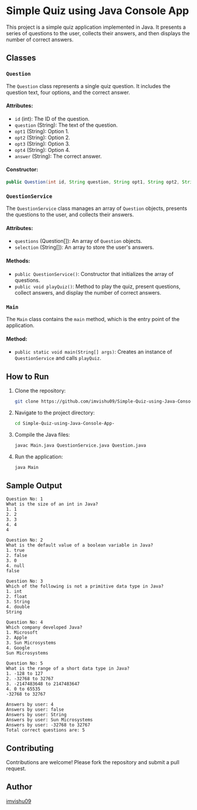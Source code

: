 # Simple Quiz using Java Console App

This project is a simple quiz application implemented in Java. It presents a series of questions to the user, collects their answers, and then displays the number of correct answers.

## Classes

### `Question`
The `Question` class represents a single quiz question. It includes the question text, four options, and the correct answer.

#### Attributes:
- `id` (int): The ID of the question.
- `question` (String): The text of the question.
- `opt1` (String): Option 1.
- `opt2` (String): Option 2.
- `opt3` (String): Option 3.
- `opt4` (String): Option 4.
- `answer` (String): The correct answer.

#### Constructor:
```java
public Question(int id, String question, String opt1, String opt2, String opt3, String opt4, String answer)
```

### `QuestionService`
The `QuestionService` class manages an array of `Question` objects, presents the questions to the user, and collects their answers.

#### Attributes:
- `questions` (Question[]): An array of `Question` objects.
- `selection` (String[]): An array to store the user's answers.

#### Methods:
- `public QuestionService()`: Constructor that initializes the array of questions.
- `public void playQuiz()`: Method to play the quiz, present questions, collect answers, and display the number of correct answers.

### `Main`
The `Main` class contains the `main` method, which is the entry point of the application.

#### Method:
- `public static void main(String[] args)`: Creates an instance of `QuestionService` and calls `playQuiz`.

## How to Run

1. Clone the repository:
    ```sh
    git clone https://github.com/imvishu09/Simple-Quiz-using-Java-Console-App-.git
    ```

2. Navigate to the project directory:
    ```sh
    cd Simple-Quiz-using-Java-Console-App-
    ```

3. Compile the Java files:
    ```sh
    javac Main.java QuestionService.java Question.java
    ```

4. Run the application:
    ```sh
    java Main
    ```

## Sample Output

```
Question No: 1
What is the size of an int in Java?
1. 1
2. 2
3. 3
4. 4
4

Question No: 2
What is the default value of a boolean variable in Java?
1. true
2. false
3. 0
4. null
false

Question No: 3
Which of the following is not a primitive data type in Java?
1. int
2. float
3. String
4. double
String

Question No: 4
Which company developed Java?
1. Microsoft
2. Apple
3. Sun Microsystems
4. Google
Sun Microsystems

Question No: 5
What is the range of a short data type in Java?
1. -128 to 127
2. -32768 to 32767
3. -2147483648 to 2147483647
4. 0 to 65535
-32768 to 32767

Answers by user: 4
Answers by user: false
Answers by user: String
Answers by user: Sun Microsystems
Answers by user: -32768 to 32767
Total correct questions are: 5
```


## Contributing
Contributions are welcome! Please fork the repository and submit a pull request.

## Author
[imvishu09](https://github.com/imvishu09)